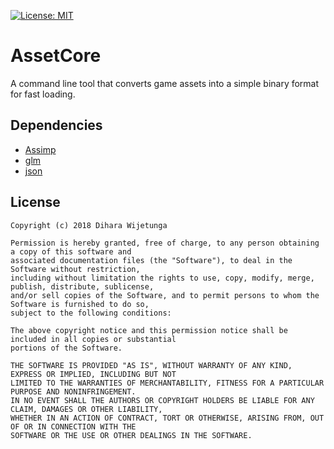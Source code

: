 [![License: MIT](https://img.shields.io/packagist/l/doctrine/orm.svg)](https://opensource.org/licenses/MIT)

# AssetCore
A command line tool that converts game assets into a simple binary format for fast loading.

## Dependencies
* [Assimp](https://github.com/assimp/assimp) 
* [glm](https://github.com/g-truc/glm) 
* [json](https://github.com/nlohmann/json) 

## License
```
Copyright (c) 2018 Dihara Wijetunga

Permission is hereby granted, free of charge, to any person obtaining a copy of this software and 
associated documentation files (the "Software"), to deal in the Software without restriction, 
including without limitation the rights to use, copy, modify, merge, publish, distribute, sublicense,
and/or sell copies of the Software, and to permit persons to whom the Software is furnished to do so, 
subject to the following conditions:

The above copyright notice and this permission notice shall be included in all copies or substantial
portions of the Software.

THE SOFTWARE IS PROVIDED "AS IS", WITHOUT WARRANTY OF ANY KIND, EXPRESS OR IMPLIED, INCLUDING BUT NOT 
LIMITED TO THE WARRANTIES OF MERCHANTABILITY, FITNESS FOR A PARTICULAR PURPOSE AND NONINFRINGEMENT. 
IN NO EVENT SHALL THE AUTHORS OR COPYRIGHT HOLDERS BE LIABLE FOR ANY CLAIM, DAMAGES OR OTHER LIABILITY,
WHETHER IN AN ACTION OF CONTRACT, TORT OR OTHERWISE, ARISING FROM, OUT OF OR IN CONNECTION WITH THE 
SOFTWARE OR THE USE OR OTHER DEALINGS IN THE SOFTWARE.
```
